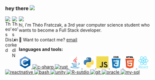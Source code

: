 ### hey there <img src="https://media.giphy.com/media/hvRJCLFzcasrR4ia7z/giphy.gif" width="25px">
<a href="https://discordapp.com/channels/@me/Bynawers/">
  <img align="left" alt="Theo's Discord" width="22px" src="https://raw.githubusercontent.com/peterthehan/peterthehan/master/assets/discord.svg" />
</a>
<a href="https://fr.linkedin.com/in/th%C3%A9o-fratczak-28ba64221/">
  <img align="left" alt="Theo's LinkedIN" width="22px" src="https://raw.githubusercontent.com/peterthehan/peterthehan/master/assets/linkedin.svg" />
</a>

![](https://visitor-badge.glitch.me/badge?page_id=Bynawers)
<br />
hi, i'm Théo Fratczak, a 3rd year computer science student 
who wants to become a Full Stack developer.
  
  
- 💼 Want to contact me? [email](mailto:Theo.fratczak@gmail.com)


**languages and tools:**  

<a href="https://www.cprogramming.com/" target="_blank"> <img src="https://raw.githubusercontent.com/devicons/devicon/master/icons/c/c-original.svg" alt="c" width="40" height="40"/> </a>
<a href="https://www.cprogramming.com/" target="_blank"> <img src="https://cdn.jsdelivr.net/gh/devicons/devicon/icons/csharp/csharp-original.svg" alt="c-sharp" width="40" height="40"/> </a>
<a href="https://www.rust-lang.org/fr" target="_blank"> <img src="https://cdn.jsdelivr.net/gh/devicons/devicon/icons/rust/rust-plain.svg" alt="rust" width="40" height="40"/> </a> 
<a href="https://www.java.com" target="_blank"> <img src="https://raw.githubusercontent.com/devicons/devicon/master/icons/java/java-original.svg" alt="java" width="40" height="40"/> </a>
<a href="https://www.python.org" target="_blank"> <img src="https://raw.githubusercontent.com/devicons/devicon/master/icons/python/python-original.svg" alt="python" width="40" height="40"/> </a>
<a href="https://developer.mozilla.org/en-US/docs/Web/JavaScript" target="_blank"> <img src="https://raw.githubusercontent.com/devicons/devicon/master/icons/javascript/javascript-original.svg" alt="javascript" width="40" height="40"/> </a> 
<a href="https://www.w3schools.com/css/" target="_blank"> <img src="https://raw.githubusercontent.com/devicons/devicon/master/icons/css3/css3-original-wordmark.svg" alt="css3" width="40" height="40"/> </a> 
<a href="https://www.w3.org/html/" target="_blank"> <img src="https://raw.githubusercontent.com/devicons/devicon/master/icons/html5/html5-original-wordmark.svg" alt="html5" width="40" height="40"/> </a>
<a href="https://reactjs.org/" target="_blank"> <img src="https://raw.githubusercontent.com/devicons/devicon/master/icons/react/react-original-wordmark.svg" alt="react" width="40" height="40"/> </a> 
<a href="https://reactnative.dev/" target="_blank"> <img src="https://reactnative.dev/img/header_logo.svg" alt="reactnative" width="40" height="40"/> </a>
<a href="https://www.gnu.org/software/bash/" target="_blank"> <img src="https://www.vectorlogo.zone/logos/gnu_bash/gnu_bash-icon.svg" alt="bash" width="40" height="40"/> </a> 
<a href="https://unity.com/fr" target="_blank"> <img src="https://cdn.jsdelivr.net/gh/devicons/devicon/icons/unity/unity-original.svg" alt="unity" width="40" height="40"/> </a>
<a href="https://www.rstudio.com/" target="_blank"> <img src="https://cdn.jsdelivr.net/gh/devicons/devicon/icons/rstudio/rstudio-original.svg" alt="R-sutdio" width="40" height="40"/> </a>
<a href="https://git-scm.com/" target="_blank"> <img src="https://www.vectorlogo.zone/logos/git-scm/git-scm-icon.svg" alt="git" width="40" height="40"/> </a> 
<a href="https://www.oracle.com/fr/index.html" target="_blank"> <img src="https://cdn.jsdelivr.net/gh/devicons/devicon/icons/oracle/oracle-original.svg" alt="oracle" width="40" height="40"/> </a>
<a href="https://www.mysql.com/fr/" target="_blank"> <img src="https://cdn.jsdelivr.net/gh/devicons/devicon/icons/mysql/mysql-original-wordmark.svg" alt="my-sql" width="40" height="40"/> </a>
